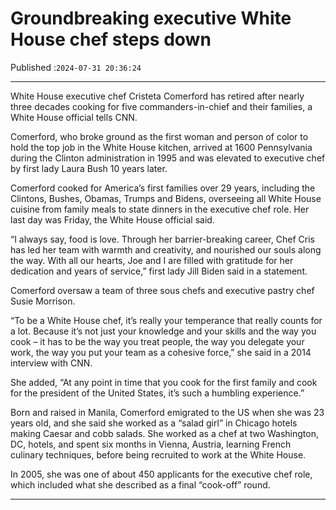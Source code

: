 # Groundbreaking executive White House chef steps down

Published :`2024-07-31 20:36:24`

---

White House executive chef Cristeta Comerford has retired after nearly three decades cooking for five commanders-in-chief and their families, a White House official tells CNN.

Comerford, who broke ground as the first woman and person of color to hold the top job in the White House kitchen, arrived at 1600 Pennsylvania during the Clinton administration in 1995 and was elevated to executive chef by first lady Laura Bush 10 years later.

Comerford cooked for America’s first families over 29 years, including the Clintons, Bushes, Obamas, Trumps and Bidens, overseeing all White House cuisine from family meals to state dinners in the executive chef role. Her last day was Friday, the White House official said.

“I always say, food is love. Through her barrier-breaking career, Chef Cris has led her team with warmth and creativity, and nourished our souls along the way. With all our hearts, Joe and I are filled with gratitude for her dedication and years of service,” first lady Jill Biden said in a statement.

Comerford oversaw a team of three sous chefs and executive pastry chef Susie Morrison.

“To be a White House chef, it’s really your temperance that really counts for a lot. Because it’s not just your knowledge and your skills and the way you cook – it has to be the way you treat people, the way you delegate your work, the way you put your team as a cohesive force,” she said in a 2014 interview with CNN.

She added, “At any point in time that you cook for the first family and cook for the president of the United States, it’s such a humbling experience.”

Born and raised in Manila, Comerford emigrated to the US when she was 23 years old, and she said she worked as a “salad girl” in Chicago hotels making Caesar and cobb salads. She worked as a chef at two Washington, DC, hotels, and spent six months in Vienna, Austria, learning French culinary techniques, before being recruited to work at the White House.

In 2005, she was one of about 450 applicants for the executive chef role, which included what she described as a final “cook-off” round.

---

